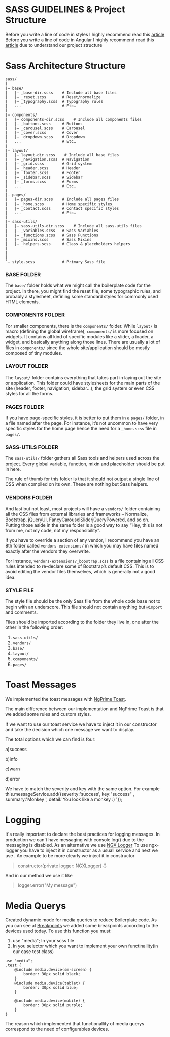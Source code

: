 # SASS GUIDELINES & Project Structure
 Before you write a line of code in styles I highly recommend read this [article](https://sass-guidelin.es/el/)
</br>
 Before you write a line of code in Angular I highly recommend read this [article](https://javascript.plainenglish.io/how-to-structure-angular-apps-in-2021-a0bdd481ad0d) due to understand our project structure 

# Sass Architecture Structure

```
sass/
|
|– base/
|   |– _base-dir.scss    # Include all base files 
|   |– _reset.scss       # Reset/normalize
|   |– _typography.scss  # Typography rules
|   ...                  # Etc…
|
|– components/
|   |– components-dir.scss    # Include all components files 
|   |– _buttons.scss     # Buttons
|   |– _carousel.scss    # Carousel
|   |– _cover.scss       # Cover
|   |– _dropdown.scss    # Dropdown
|   ...                  # Etc…
|
|– layout/
|   |– layout-dir.scss    # Include all base files 
|   |– _navigation.scss  # Navigation
|   |– _grid.scss        # Grid system
|   |– _header.scss      # Header
|   |– _footer.scss      # Footer
|   |– _sidebar.scss     # Sidebar
|   |– _forms.scss       # Forms
|   ...                  # Etc…
|
|– pages/
|   |– pages-dir.scss    # Include all pages files 
|   |– _home.scss        # Home specific styles
|   |– _contact.scss     # Contact specific styles
|   ...                  # Etc…
|
|– sass-utils/
|   |– sass-utils-dir.scss    # Include all sass-utils files
|   |– _variables.scss   # Sass Variables
|   |– _functions.scss   # Sass Functions
|   |– _mixins.scss      # Sass Mixins
|   |– _helpers.scss     # Class & placeholders helpers
|
|
|
`– style.scss            # Primary Sass file
```



### BASE FOLDER

The `base/` folder holds what we might call the boilerplate code for the project. In there, you might find the reset file, some typographic rules, and probably a stylesheet, defining some standard styles for commonly used HTML elements.

### COMPONENTS FOLDER

For smaller components, there is the `components/` folder. While `layout/` is macro (defining the global wireframe), `components/` is more focused on widgets. It contains all kind of specific modules like a slider, a loader, a widget, and basically anything along those lines. There are usually a lot of files in `components/` since the whole site/application should be mostly composed of tiny modules.

### LAYOUT FOLDER

The `layout/` folder contains everything that takes part in laying out the site or application. This folder could have stylesheets for the main parts of the site (header, footer, navigation, sidebar…), the grid system or even CSS styles for all the forms.

### PAGES FOLDER

If you have page-specific styles, it is better to put them in a `pages/` folder, in a file named after the page. For instance, it’s not uncommon to have very specific styles for the home page hence the need for a `_home.scss` file in `pages/`.

### SASS-UTILS FOLDER

The `sass-utils/` folder gathers all Sass tools and helpers used across the project. Every global variable, function, mixin and placeholder should be put in here.

The rule of thumb for this folder is that it should not output a single line of CSS when compiled on its own. These are nothing but Sass helpers.

### VENDORS FOLDER

And last but not least, most projects will have a `vendors/` folder containing all the CSS files from external libraries and frameworks – Normalize, Bootstrap, jQueryUI, FancyCarouselSliderjQueryPowered, and so on. Putting those aside in the same folder is a good way to say “Hey, this is not from me, not my code, not my responsibility”.

If you have to override a section of any vendor, I recommend you have an 8th folder called `vendors-extensions/` in which you may have files named exactly after the vendors they overwrite.

For instance, `vendors-extensions/_boostrap.scss` is a file containing all CSS rules intended to re-declare some of Bootstrap’s default CSS. This is to avoid editing the vendor files themselves, which is generally not a good idea.

### STYLE FILE

The style file should be the only Sass file from the whole code base not to begin with an underscore. This file should not contain anything but `@import` and comments.

Files should be imported according to the folder they live in, one after the other in the following order:

1. `sass-utils/`
2. `vendors/`
3. `base/`
4. `layout/`
5. `components/`
6. `pages/`


# Toast Messages
We implemented the toast messages with [NgPrime Toast](https://www.primefaces.org/primeng/toast).


The main difference between our implementation and NgPrime Toast is that we added some rules and custom styles.



If we want to use our toast service we have to inject it in our constructor and take the decision which one message we want to display.



The total options which we can find is four:



a)success 



b)info



c)warn



d)error




We have to match the severity and key with the same option. For example this.messageService.add({severity:'success', key:"success" , summary:'Monkey ', detail:'You look like a monkey :) '});


# Logging 
It's really important to declare the best practices for logging messages.
In production we can't have messaging with console.log() due to the messaging is disabled. 
As an alternative we use [NGX Logger](https://www.npmjs.com/package/ngx-logger)
To use ngx-logger you have to inject it in constructor as a usuall service and next we use .
An example to be more clearly we inject it in constructor 
>  constructor(private logger: NGXLogger) {}

And in our method we use it like
>  logger.error("My message")


# Media Querys
Created dynamic mode for media queries to reduce Boilerplate code.
As you can see at [Breakpoints](/src/app/shared/styles/sass-utils/_breakpoints.scss)  we added some breakpoints according to the devices used today.
To use this function you must:
1. use "media";  In your scss file
2. In you selector which you want to implement your own functinallity(in our case test class)
```
use "media";
.test {
    @include media.device(sm-screen) {
        border: 30px solid black;
    }
    @include media.device(tablet) {
        border: 30px solid blue;
    }

    @include media.device(mobile) {
        border: 30px solid purple;
    }
}
```
The reason which implemented that functionallity of media querys correspond to the need of configurables devices. 



